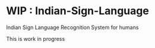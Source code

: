 # WIP : Indian-Sign-Language
Indian Sign Language Recognition System for humans

This is work in progress

